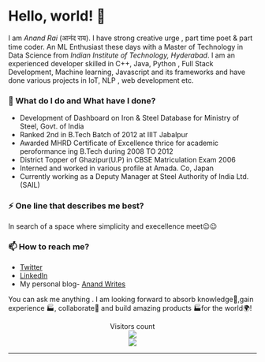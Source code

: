 # Hello, world! 👋

I am _Anand Rai_ (आनंद राय). I have strong creative urge , part time poet & part time coder. An ML Enthusiast these days with a  Master of Technology  in Data Science from _Indian Institute of Technology, Hyderabad_. I am an experienced developer skilled in C++, Java, Python , Full Stack Development, Machine learning,  Javascript and its frameworks and have done various projects in IoT, NLP , web development etc.


### 🌱 What do I do and What have I done? 

- Development of Dashboard on Iron & Steel Database for Ministry of Steel, Govt. of India
- Ranked 2nd in B.Tech Batch of 2012 at IIIT Jabalpur  
- Awarded MHRD Certificate of Excellence thrice for academic peroformance ing B.Tech during 2008 TO 2012 
- District Topper of Ghazipur(U.P) in CBSE Matriculation Exam 2006
- Interned and worked in various profile at Amada. Co, Japan
- Currently working as a Deputy Manager at Steel Authority of India Ltd.(SAIL) 


### ⚡ One line that describes me best? 
In search of a space where simplicity and execellence meet😉😉

### 📫 How to reach me?
- [Twitter](https://twitter.com/anand_jpc) 
- [LinkedIn](https://in.linkedin.com/in/anand-rai-b4b25a19) 
- My personal blog- [Anand Writes](https://raianand1991.github.io/)


You can ask me anything . I am looking forward to absorb knowledge🧠,gain experience 🏭, collaborate🤝 and build amazing products 🏭for the world🌍!


<p align="center"> 
  Visitors count<br>
  <img src="https://profile-counter.glitch.me/raianand1991/count.svg" />


<br>
<img src="https://gist.github.com/MedRedha/fd8e2481bde2610c96b9aafde543879c/raw/88624e8d31c4295973dcb7c900dacf0edc0a6d99/coding.gif" /> 

  </p>

***


<!---

- 👋 Hi, I’m Anand Rai
- 👀 I’m interested in ...
- 🌱 I’m currently learning ...
- 💞️ I’m looking to collaborate on ...
- 📫 How to reach me ...

--->

<!---
raianand1991/raianand1991 is a ✨ special ✨ repository because its `README.md` (this file) appears on your GitHub profile.
You can click the Preview link to take a look at your changes.
--->
